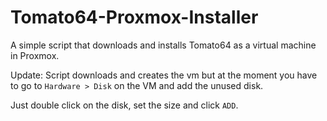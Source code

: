 # Tomato64-Proxmox-Installer
A simple script that downloads and installs Tomato64 as a virtual machine in Proxmox.

Update: Script downloads and creates the vm but at the moment you have to go to `Hardware > Disk` on the VM and add the unused disk.

Just double click on the disk, set the size and click `ADD`.
